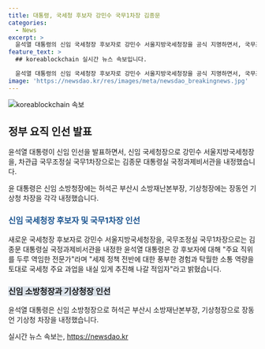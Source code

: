 ```yaml
---
title: 대통령, 국세청 후보자 강민수 국무1차장 김종문
categories:
  - News
excerpt: >
  윤석열 대통령의 신임 국세청장 후보자로 강민수 서울지방국세청장을 공식 지명하면서, 국무조정실 국무1차장으로 김종문 대통령실 국정과제비서관을 내정했다. 또한, 신임 소방청장에는 허석곤 부산시 소방재난본부장을, 기상청장에는 장동언 기상청 차장을 각각 내정했다. 이에 대통령실은 각 후보자들에 대한 역임 경험과 직무 수행 능력을 강조하며, 이에 따른 인선 발표는 주목받고 있다.
feature_text: >
  ## koreablockchain 실시간 뉴스 속보입니다.

  윤석열 대통령의 신임 국세청장 후보자로 강민수 서울지방국세청장을 공식 지명하면서, 국무조정실 국무1차장으로 김종문 대통령실 국정과제비서관을 내정했다. 또한, 신임 소방청장에는 허석곤 부산시 소방재난본부장을, 기상청장에는 장동언 기상청 차장을 각각 내정했다. 이에 대통령실은 각 후보자들에 대한 역임 경험과 직무 수행 능력을 강조하며, 이에 따른 인선 발표는 주목받고 있다.
image: 'https://newsdao.kr/res/images/meta/newsdao_breakingnews.jpg'
---
```


<p><img src="https://newsdao.kr/res/images/meta/newsdao_breakingnews.jpg" alt="koreablockchain 속보" /></p>

<h2 data-ke-size="size26">정부 요직 인선 발표</h2>

<p>윤석열 대통령이 신임 인선을 발표하면서, 신임 국세청장으로 강민수 서울지방국세청장을, 차관급 국무조정실 국무1차장으로는 김종문 대통령실 국정과제비서관을 내정했습니다.</p>

<p data-ke-size="size16">윤 대통령은 신임 소방청장에는 허석곤 부산시 소방재난본부장, 기상청장에는 장동언 기상청 차장을 각각 내정했습니다.</p>

<h3><b><span style="color: #1a5490;">신임 국세청장 후보자 및 국무1차장 인선</span></b></h3>

<p>새로운 국세청장 후보자로 강민수 서울지방국세청장을, 국무조정실 국무1차장으로는 김종문 대통령실 국정과제비서관을 내정한 윤석열 대통령은 강 후보자에 대해 "주요 직위를 두루 역임한 전문가"라며 "세제 정책 전반에 대한 풍부한 경험과 탁월한 소통 역량을 토대로 국세청 주요 과업을 내실 있게 추진해 나갈 적임자"라고 밝혔습니다.</p>

<h3><b><span style="background-color: #21538527;">신임 소방청장과 기상청장 인선</span></b></h3>

<p>윤석열 대통령은 신임 소방청장으로 허석곤 부산시 소방재난본부장, 기상청장으로 장동언 기상청 차장을 내정했습니다.</p>
실시간 뉴스 속보는, <a href="https://newsdao.kr" rel="dofollow">https://newsdao.kr</a>


